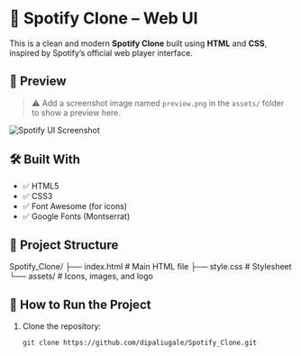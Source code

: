 # 🎵 Spotify Clone – Web UI

This is a clean and modern **Spotify Clone** built using **HTML** and **CSS**, inspired by Spotify’s official web player interface.

## 📸 Preview

> ⚠️ Add a screenshot image named `preview.png` in the `assets/` folder to show a preview here.

![Spotify UI Screenshot](./assets/preview.png)

## 🛠️ Built With

- ✅ HTML5  
- ✅ CSS3  
- ✅ Font Awesome (for icons)  
- ✅ Google Fonts (Montserrat)

## 📁 Project Structure

Spotify_Clone/
├── index.html # Main HTML file
├── style.css # Stylesheet
└── assets/ # Icons, images, and logo

## 🚀 How to Run the Project

1. Clone the repository:
   ```bash
   git clone https://github.com/dipaliugale/Spotify_Clone.git
